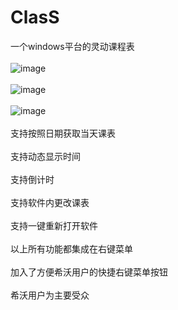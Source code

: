 # ClasS
一个windows平台的灵动课程表<br/><br/>
![image](https://github.com/WWNNL/ClasS/assets/111435336/ccbf02c3-8b5f-4834-8f3b-2c0ada709215)<br/><br/>
![image](https://github.com/WWNNL/ClasS/assets/111435336/bc646e0d-0da1-4cdf-8bfb-4e05d3ca13c4)<br/><br/>
![image](https://github.com/WWNNL/ClasS/assets/111435336/56ab6ae2-be7e-452c-a12e-110910e19cd7)<br/><br/>
支持按照日期获取当天课表<br/><br/>
支持动态显示时间<br/><br/>
支持倒计时<br/><br/>
支持软件内更改课表<br/><br/>
支持一键重新打开软件<br/><br/>
以上所有功能都集成在右键菜单<br/><br/>
加入了方便希沃用户的快捷右键菜单按钮<br/><br/>
希沃用户为主要受众<br/><br/>
